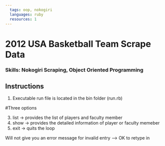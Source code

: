 ```yaml
---
  tags: oop, nokogiri
  languages: ruby
  resources: 1
---
```



# 2012 USA Basketball Team Scrape Data

### Skills: Nokogiri Scraping, Object Oriented Programming

## Instructions
1. Executable run file is located in the bin folder (run.rb)

#Three options 

3. list -> provides the list of players and faculty member
4. show -> provides the detailed information of player or faculty memeber
5. exit -> quits the loop

Will not give you an error message for invalid entry --> OK to retype in



